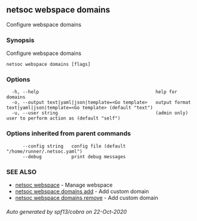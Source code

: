 ## netsoc webspace domains

Configure webspace domains

### Synopsis

Configure webspace domains

```
netsoc webspace domains [flags]
```

### Options

```
  -h, --help                                           help for domains
  -o, --output text|yaml|json|template=<Go template>   output format text|yaml|json|template=<Go template> (default "text")
  -u, --user string                                    (admin only) user to perform action as (default "self")
```

### Options inherited from parent commands

```
      --config string   config file (default "/home/runner/.netsoc.yaml")
      --debug           print debug messages
```

### SEE ALSO

* [netsoc webspace](netsoc_webspace.md)	 - Manage webspace
* [netsoc webspace domains add](netsoc_webspace_domains_add.md)	 - Add custom domain
* [netsoc webspace domains remove](netsoc_webspace_domains_remove.md)	 - Add custom domain

###### Auto generated by spf13/cobra on 22-Oct-2020
